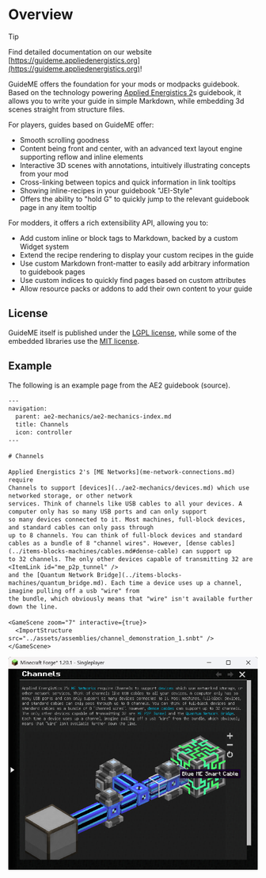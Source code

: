 
# Overview

> [!TIP]  
> Find detailed documentation on our website [https://guideme.appliedenergistics.org](https://guideme.appliedenergistics.org)!

GuideME offers the foundation for your mods or modpacks guidebook. Based on the technology powering [Applied Energistics
2](https://appliedenergistics.org)s guidebook, it allows you to write your guide in simple Markdown, while embedding 3d scenes straight from structure
files.

For players, guides based on GuideME offer:

- Smooth scrolling goodness
- Content being front and center, with an advanced text layout engine supporting reflow and inline elements
- Interactive 3D scenes with annotations, intuitively illustrating concepts from your mod
- Cross-linking between topics and quick information in link tooltips
- Showing inline-recipes in your guidebook "JEI-Style"
- Offers the ability to "hold G" to quickly jump to the relevant guidebook page in any item tooltip

For modders, it offers a rich extensibility API, allowing you to:

- Add custom inline or block tags to Markdown, backed by a custom Widget system
- Extend the recipe rendering to display your custom recipes in the guide
- Use custom Markdown front-matter to easily add arbitrary information to guidebook pages
- Use custom indices to quickly find pages based on custom attributes
- Allow resource packs or addons to add their own content to your guide

## License

GuideME itself is published under the [LGPL license](LICENSE.MD), while some of the
embedded libraries use the [MIT license](markdown/LICENSE).

## Example

The following is an example page from the AE2 guidebook (source).

```
---
navigation:
  parent: ae2-mechanics/ae2-mechanics-index.md
  title: Channels
  icon: controller
---

# Channels

Applied Energistics 2's [ME Networks](me-network-connections.md) require
Channels to support [devices](../ae2-mechanics/devices.md) which use networked storage, or other network
services. Think of channels like USB cables to all your devices. A computer only has so many USB ports and can only support
so many devices connected to it. Most machines, full-block devices, and standard cables can only pass through
up to 8 channels. You can think of full-block devices and standard cables as a bundle of 8 "channel wires". However, [dense cables](../items-blocks-machines/cables.md#dense-cable) can support up
to 32 channels. The only other devices capable of transmitting 32 are <ItemLink id="me_p2p_tunnel" />
and the [Quantum Network Bridge](../items-blocks-machines/quantum_bridge.md). Each time a device uses up a channel, imagine pulling off a usb "wire" from
the bundle, which obviously means that "wire" isn't available further down the line.

<GameScene zoom="7" interactive={true}>
  <ImportStructure src="../assets/assemblies/channel_demonstration_1.snbt" />
</GameScene>
```

![Example](./docs/static/img/example.png)
